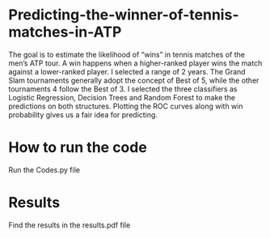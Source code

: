 # Predicting-the-winner-of-tennis-matches-in-ATP
The goal is to estimate the likelihood of “wins” in tennis matches of the men’s ATP tour. A win happens when a higher-ranked player wins the match against a lower-ranked player. I selected a range of 2 years. The Grand Slam tournaments generally adopt the concept of Best of 5, while the other tournaments 4 follow the Best of 3. I selected the three classifiers as Logistic Regression, Decision Trees and Random Forest to make the predictions on both structures. Plotting the ROC curves along with win probability gives us a fair idea for predicting.

# How to run the code
Run the Codes.py file

# Results
Find the results in the results.pdf file
